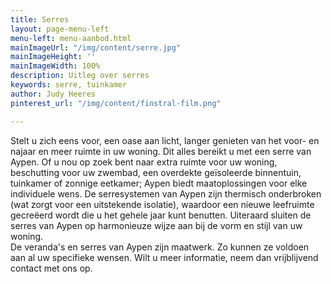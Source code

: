 ```yaml
---
title: Serres
layout: page-menu-left
menu-left: menu-aanbod.html
mainImageUrl: "/img/content/serre.jpg"
mainImageHeight: ''
mainImageWidth: 100%
description: Uitleg over serres
keywords: serre, tuinkamer
author: Judy Heeres
pinterest_url: "/img/content/finstral-film.png"

---
```

Stelt u zich eens voor, een oase aan licht, langer genieten van het voor- en najaar en meer ruimte in uw woning. Dit alles bereikt u met een serre van Aypen. Of u nou op zoek bent naar extra ruimte voor uw woning, beschutting voor uw zwembad, een overdekte geïsoleerde binnentuin, tuinkamer of zonnige eetkamer; Aypen biedt maatoplossingen voor elke individuele wens.
De serresystemen van Aypen zijn thermisch onderbroken (wat zorgt voor een uitstekende isolatie), waardoor een nieuwe leefruimte gecreëerd wordt die u het gehele jaar kunt benutten. Uiteraard sluiten de serres van Aypen op harmonieuze wijze aan bij de vorm en stijl van uw woning.  
De veranda's en serres van Aypen zijn maatwerk. Zo kunnen ze voldoen aan al uw specifieke wensen.
Wilt u meer informatie, neem dan vrijblijvend contact met ons op.